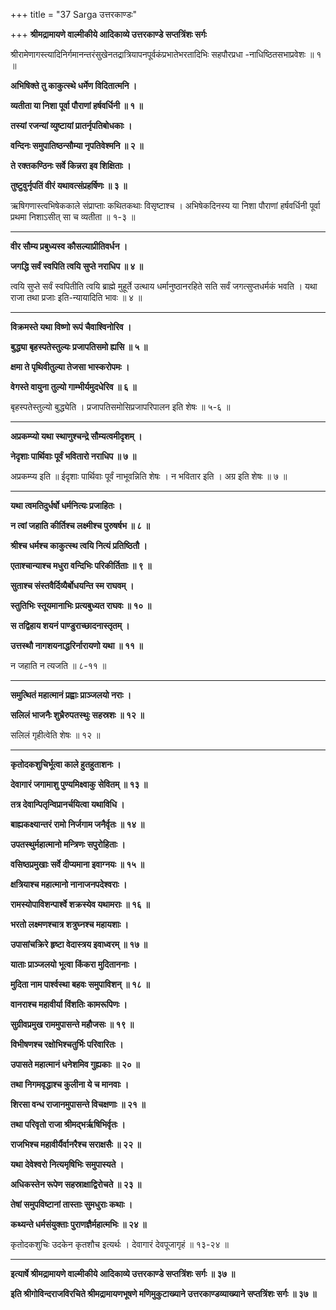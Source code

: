 +++
title = "37 Sarga उत्तरकाण्डः"

+++
**श्रीमद्रामायणे वाल्मीकीये आदिकाव्ये उत्तरकाण्डे सप्तत्रिंशः सर्गः**

श्रीरामेणागस्त्यादिनिर्गमानन्तरंसुखेनतद्रात्रियापनपूर्वकंप्रभातेभरतादिभिः सहपौरप्रधा -नाधिष्ठितसभाप्रवेशः ॥ १ ॥

**अभिषिक्ते तु काकुत्स्थे धर्मेण विदितात्मनि ।**

**व्यतीता या निशा पूर्वा पौराणां हर्षवर्धिनी ॥ १ ॥**

**तस्यां रजन्यां व्युष्टायां प्रातर्नृपतिबोधकाः ।**

**वन्दिनः समुपातिष्ठन्सौम्या नृपतिवेश्मनि ॥ २ ॥**

**ते रक्तकण्ठिनः सर्वे किन्नरा इव शिक्षिताः ।**

**तुष्टुवुर्नृपतिं वीरं यथावत्संप्रहर्षिणः ॥ ३ ॥**

ऋषिगणास्त्वभिषेककाले संप्राप्ताः कथितकथाः विसृष्टाश्च । अभिषेकदिनस्य या निशा पौराणां हर्षवर्धिनी पूर्वा प्रथमा निशाऽसीत् सा च व्यतीता ॥ १-३ ॥

****

**वीर सौम्य प्रबुध्यस्व कौसल्याप्रीतिवर्धन ।**

**जगद्धि सर्वं स्वपिति त्वयि सुप्ते नराधिप ॥ ४ ॥**

त्वयि सुप्ते सर्वं स्वपितीति त्वयि ब्राह्मे मुहूर्ते उत्थाय धर्मानुष्ठानरहिते सति सर्वं जगत्सुप्तधर्मकं भवति । यथा राजा तथा प्रजाः इति-न्यायादिति भावः ॥ ४ ॥

****

**विक्रमस्ते यथा विष्णो रूपं चैवाश्विनोरिव ।**

**बुद्ध्या बृहस्पतेस्तुल्यः प्रजापतिसमो ह्यसि ॥ ५ ॥**

**क्षमा ते पृथिवीतुल्या तेजसा भास्करोपमः ।**

**वेगस्ते वायुना तुल्यो गाम्भीर्यमुदधेरिव ॥ ६ ॥**

बृहस्पतेस्तुल्यो बुद्ध्येति । प्रजापतिसमोसिप्रजापरिपालन इति शेषः ॥ ५-६ ॥

****

**अप्रकम्प्यो यथा स्थाणुश्चन्द्रे सौम्यत्वमीदृशम् ।**

**नेदृशाः पार्थिवाः पूर्वं भवितारो नराधिप ॥ ७ ॥**

अप्रकम्प्य इति ॥ ईदृशाः पार्थिवाः पूर्वं नाभूवन्निति शेषः । न भवितार इति । अग्र इति शेषः ॥ ७ ॥

****

**यथा त्वमतिदुर्धर्षो धर्मनित्यः प्रजाहितः ।**

**न त्वां जहाति कीर्तिश्च लक्ष्मीश्च पुरुषर्षभ ॥ ८ ॥**

**श्रीश्च धर्मश्च काकुत्स्थ त्वयि नित्यं प्रतिष्ठितौ ।**

**एताश्चान्याश्च मधुरा वन्दिभिः परिकीर्तिताः ॥ ९ ॥**

**सुताश्च संस्तवैर्दिव्यैर्बोधयन्ति स्म राघवम् ।**

**स्तुतिभिः स्तूयमानाभिः प्रत्यबुध्यत राघवः ॥ १० ॥**

**स तद्विहाय शयनं पाण्डुराच्छादनास्तृतम् ।**

**उत्तस्थौ नागशयनाद्धरिर्नारायणो यथा ॥ ११ ॥**

न जहाति न त्यजति ॥ ८-११ ॥

****

**समुत्थितं महात्मानं प्रह्वाः प्राञ्जलयो नराः ।**

**सलिलं भाजनैः शुभ्रैरुपतस्थुः सहस्रशः ॥ १२ ॥**

सलिलं गृहीत्वेति शेषः ॥ १२ ॥

****

**कृतोदकशुचिर्भूत्वा काले हुतहुताशनः ।**

**देवागारं जगामाशु पुण्यमिक्ष्वाकु सेवितम् ॥ १३ ॥**

**तत्र देवान्पितृन्विप्रानर्चयित्वा यथाविधि ।**

**बाह्यकक्ष्यान्तरं रामो निर्जगाम जनैर्वृतः ॥ १४ ॥**

**उपतस्थुर्महात्मानो मन्त्रिणः सपुरोहिताः ।**

**वसिष्ठप्रमुखाः सर्वे दीप्यमाना इवाग्नयः ॥ १५ ॥**

**क्षत्रियाश्च महात्मानो नानाजनपदेश्वराः ।**

**रामस्योपाविशन्पार्श्वे शक्रस्येव यथामराः ॥ १६ ॥**

**भरतो लक्ष्मणश्चात्र शत्रुघ्नश्च महायशाः ।**

**उपासांचक्रिरे हृष्टा वेदास्त्रय इवाध्वरम् ॥ १७ ॥**

**याताः प्राञ्जलयो भूत्वा किंकरा मुदिताननाः ।**

**मुदिता नाम पार्श्वस्था बहवः समुपाविशन् ॥ १८ ॥**

**वानराश्च महावीर्या विंशतिः कामरूपिणः ।**

**सुग्रीवप्रमुख राममुपासन्ते महौजसः ॥ १९ ॥**

**विभीषणश्च रक्षोभिश्चतुर्भिः परिवारितः ।**

**उपासते महात्मानं धनेशमिव गुह्यकाः ॥ २० ॥**

**तथा निगमवृद्धाश्च कुलीना ये च मानवाः ।**

**शिरसा वन्ध राजानमुपासन्ते विचक्षणाः ॥ २१ ॥**

**तथा परिवृतो राजा श्रीमद्भर्ऋषिभिर्वृतः ।**

**राजभिश्च महावीर्यैर्वानरैश्च सराक्षसैः ॥ २२ ॥**

**यथा देवेश्वरो नित्यमृषिभिः समुपास्यते ।**

**अधिकस्तेन रूपेण सहस्राक्षाद्विरोचते ॥ २३ ॥**

**तेषां समुपविष्टानां तास्ताः सुमधुराः कथाः ।**

**कथ्यन्ते धर्मसंयुक्ताः पुराणज्ञैर्महात्मभिः ॥ २४ ॥**

कृतोदकशुचिः उदकेन कृतशौच इत्यर्थः । देवागारं देवपूजागृहं ॥ १३-२४ ॥

****

**इत्यार्षे श्रीमद्रामायणे वाल्मीकीये आदिकाव्ये उत्तरकाण्डे सप्तत्रिंशः सर्गः ॥ ३७ ॥**

**इति श्रीगोविन्दराजविरचिते श्रीमद्रामायणभूषणे मणिमुकुटाख्याने उत्तरकाण्डव्याख्याने सप्तत्रिंशः सर्गः ॥ ३७ ॥**
